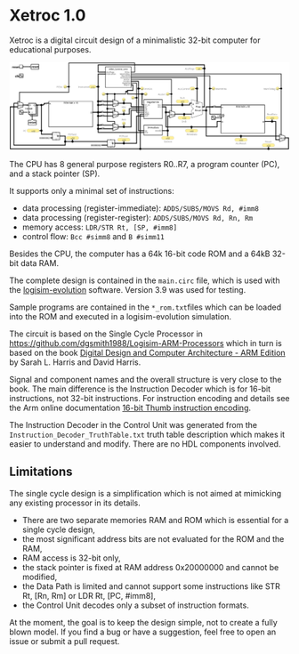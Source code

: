 # Xetroc 1.0

Xetroc is a digital circuit design of a minimalistic 32-bit computer for educational purposes.

![top level diagram](main.svg)

The CPU has 8 general purpose registers R0..R7, a program counter (PC), and a stack pointer (SP). 

It supports only a minimal set of instructions: 
- data processing (register-immediate): `ADDS/SUBS/MOVS Rd, #imm8`
- data processing (register-register): `ADDS/SUBS/MOVS Rd, Rn, Rm`
- memory access: `LDR/STR Rt, [SP, #imm8]`
- control flow: `Bcc #simm8` and `B #simm11`

Besides the CPU, the computer has a 64k 16-bit code ROM and a 64kB 32-bit data RAM.

The complete design is contained in the `main.circ` file, which is used with the  [logisim-evolution](https://github.com/logisim-evolution/logisim-evolution) software. Version 3.9 was used for testing.

Sample programs are contained in the `*_rom.txt`files which can be loaded into the ROM and executed in a logisim-evolution simulation.

The circuit is based on the Single Cycle Processor in https://github.com/dgsmith1988/Logisim-ARM-Processors which in turn is based on the book
[Digital Design and Computer Architecture - ARM Edition](https://pages.hmc.edu/harris/ddca/ddcaarm.html) by Sarah L. Harris and David Harris.

Signal and component names and the overall structure is very close to the book. 
The main difference is the Instruction Decoder which is for 16-bit instructions, not 32-bit instructions.
For instruction encoding and details see the Arm online documentation [16-bit Thumb instruction encoding](https://developer.arm.com/documentation/ddi0406/b/Application-Level-Architecture/Thumb-Instruction-Set-Encoding/16-bit-Thumb-instruction-encoding).

The Instruction Decoder in the Control Unit was generated from the `Instruction_Decoder_TruthTable.txt` 
truth table description which makes it easier to understand and modify. 
There are no HDL components involved.

## Limitations
The single cycle design is a simplification which is not aimed at mimicking any existing processor in its details.

- There are two separate memories RAM and ROM which is essential for a single cycle design,
- the most significant address bits are not evaluated for the ROM and the RAM,
- RAM access is 32-bit only,
- the stack pointer is fixed at RAM address 0x20000000 and cannot be modified,
- the Data Path is limited and cannot support some instructions like STR Rt, [Rn, Rm] or LDR Rt, [PC, #imm8],
- the Control Unit decodes only a subset of instruction formats.

At the moment, the goal is to keep the design simple, not to create a fully blown model. If you find a bug or have a suggestion, feel free to open an issue or submit a pull request. 
